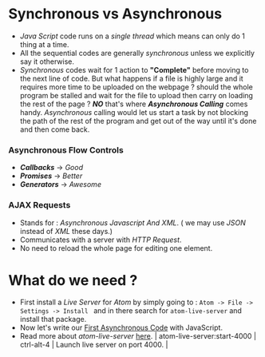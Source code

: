 # Synchronous vs Asynchronous
  - _Java Script_ code runs on a _single thread_ which means can only do 1 thing at a time.
  - All the sequential codes are generally _synchronous_ unless we explicitly say it otherwise.
  - _Synchronous_ codes wait for 1 action to __"Complete"__ before moving to the next line of code.
But what happens if a file is highly large and it requires more time to be uploaded on the webpage ? should the whole program be stalled and wait for the file to upload then carry on loading the rest of the page ? ***NO*** that's where ___Asynchronous Calling___ comes handy. _Asynchronous_ calling would let us start a task by not blocking the path of the rest of the program and get out of the way until it's done and then come back.

### Asynchronous Flow Controls
  - ***Callbacks*** -> _Good_
  - ***Promises*** -> _Better_
  - ***Generators*** -> _Awesome_

### AJAX Requests
  - Stands for : _Asynchronous Javascript And XML_. ( we may use _JSON_ instead of _XML_ these days.)
  - Communicates with a server with _HTTP Request_.
  - No need to reload the whole page for editing one element.

# What do we need ?
  - First install a _Live Server_ for _Atom_ by simply going to : `Atom -> File -> Settings -> Install ` and in there search for `atom-live-server` and install that package.
  - Now let's write our [First Asynchronous Code](https://github.com/hosseindehghanipour1998/Web_Programming/tree/master/6%20-%20Async%20JS/1%20-%20First%20Async%20Request) with JavaScript.
  - Read more about _atom-live-server_  [here](https://atom.io/packages/atom-live-server).
| atom-live-server:start-4000   | ctrl-alt-4 |  Launch live server on port 4000.  |
